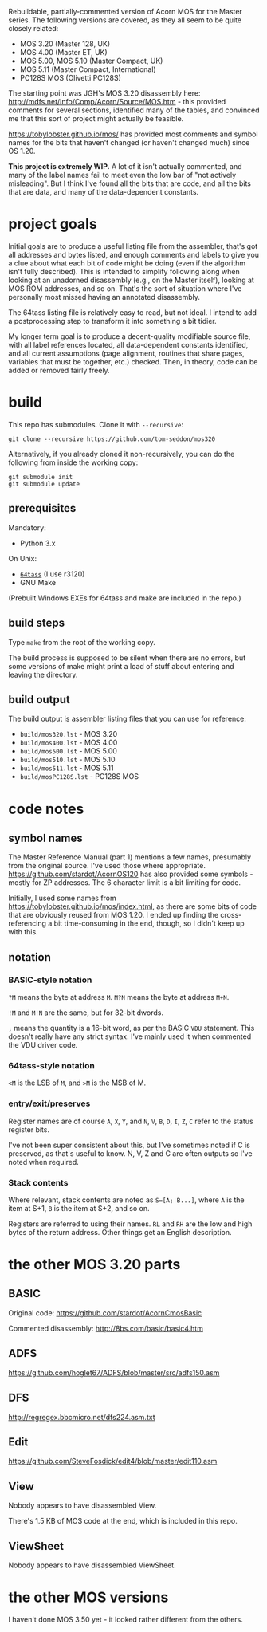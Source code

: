 Rebuildable, partially-commented version of Acorn MOS for the Master
series. The following versions are covered, as they all seem to be
quite closely related:

- MOS 3.20 (Master 128, UK)
- MOS 4.00 (Master ET, UK)
- MOS 5.00, MOS 5.10 (Master Compact, UK)
- MOS 5.11 (Master Compact, International)
- PC128S MOS (Olivetti PC128S)

The starting point was JGH's MOS 3.20 disassembly here:
http://mdfs.net/Info/Comp/Acorn/Source/MOS.htm - this provided
comments for several sections, identified many of the tables, and
convinced me that this sort of project might actually be feasible.

https://tobylobster.github.io/mos/ has provided most comments and
symbol names for the bits that haven't changed (or haven't changed
much) since OS 1.20.

**This project is extremely WIP.** A lot of it isn't actually
commented, and many of the label names fail to meet even the low bar
of "not actively misleading". But I think I've found all the bits that
are code, and all the bits that are data, and many of the
data-dependent constants.

# project goals

Initial goals are to produce a useful listing file from the assembler,
that's got all addresses and bytes listed, and enough comments and
labels to give you a clue about what each bit of code might be doing
(even if the algorithm isn't fully described). This is intended to
simplify following along when looking at an unadorned disassembly
(e.g., on the Master itself), looking at MOS ROM addresses, and so on.
That's the sort of situation where I've personally most missed having
an annotated disassembly.

The 64tass listing file is relatively easy to read, but not ideal. I
intend to add a postprocessing step to transform it into something a
bit tidier.

My longer term goal is to produce a decent-quality modifiable source
file, with all label references located, all data-dependent constants
identified, and all current assumptions (page alignment, routines that
share pages, variables that must be together, etc.) checked. Then, in
theory, code can be added or removed fairly freely.

# build

This repo has submodules. Clone it with `--recursive`:

    git clone --recursive https://github.com/tom-seddon/mos320
	
Alternatively, if you already cloned it non-recursively, you can do
the following from inside the working copy:

    git submodule init
	git submodule update

## prerequisites ##

Mandatory:

* Python 3.x

On Unix:

* [`64tass`](http://tass64.sourceforge.net/) (I use r3120)
* GNU Make

(Prebuilt Windows EXEs for 64tass and make are included in the repo.)

## build steps ##

Type `make` from the root of the working copy.

The build process is supposed to be silent when there are no errors,
but some versions of make might print a load of stuff about entering
and leaving the directory.

## build output

The build output is assembler listing files that you can use for
reference:

- `build/mos320.lst` - MOS 3.20
- `build/mos400.lst` - MOS 4.00
- `build/mos500.lst` - MOS 5.00
- `build/mos510.lst` - MOS 5.10
- `build/mos511.lst` - MOS 5.11
- `build/mosPC128S.lst` - PC128S MOS

# code notes

## symbol names ##

The Master Reference Manual (part 1) mentions a few names, presumably
from the original source. I've used those where appropriate.
https://github.com/stardot/AcornOS120 has also provided some symbols -
mostly for ZP addresses. The 6 character limit is a bit limiting for
code.

Initially, I used some names from
https://tobylobster.github.io/mos/index.html, as there are some bits
of code that are obviously reused from MOS 1.20. I ended up finding
the cross-referencing a bit time-consuming in the end, though, so I
didn't keep up with this.

## notation ##

### BASIC-style notation

`?M` means the byte at address `M`. `M?N` means the byte at address
`M+N`.

`!M` and `M!N` are the same, but for 32-bit dwords.

`;` means the quantity is a 16-bit word, as per the BASIC `VDU`
statement. This doesn't really have any strict syntax. I've mainly
used it when commented the VDU driver code.

### 64tass-style notation

`<M` is the LSB of `M`, and `>M` is the MSB of M.

### entry/exit/preserves ###

Register names are of course `A`, `X`, `Y`, and `N`, `V`, `B`, `D`,
`I`, `Z`, `C` refer to the status register bits.

I've not been super consistent about this, but I've sometimes noted if
C is preserved, as that's useful to know. N, V, Z and C are often
outputs so I've noted when required.

### Stack contents ###

Where relevant, stack contents are noted as `S=[A; B...]`, where `A`
is the item at S+1, `B` is the item at S+2, and so on.

Registers are referred to using their names. `RL` and `RH` are the low
and high bytes of the return address. Other things get an English
description.

# the other MOS 3.20 parts

## BASIC

Original code: https://github.com/stardot/AcornCmosBasic

Commented disassembly: http://8bs.com/basic/basic4.htm

## ADFS

https://github.com/hoglet67/ADFS/blob/master/src/adfs150.asm

## DFS

http://regregex.bbcmicro.net/dfs224.asm.txt

## Edit

https://github.com/SteveFosdick/edit4/blob/master/edit110.asm

## View

Nobody appears to have disassembled View.

There's 1.5 KB of MOS code at the end, which is included in this repo.

## ViewSheet

Nobody appears to have disassembled ViewSheet.

# the other MOS versions

I haven't done MOS 3.50 yet - it looked rather different from the
others.
